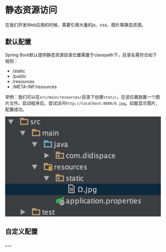 # 静态资源访问

在我们开发Web应用的时候，需要引用大量的js、css、图片等静态资源。

## 默认配置

Spring Boot默认提供静态资源目录位置需置于classpath下，目录名需符合如下规则：

- /static
- /public
- /resources
- /META-INF/resources

举例：我们可以在`src/main/resources/`目录下创建`static`，在该位置放置一个图片文件。启动程序后，尝试访问`http://localhost:8080/D.jpg`。如能显示图片，配置成功。

![静态资源结构](img/chapter3-1-3.png)


## 自定义配置

。。。